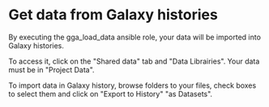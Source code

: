 # Get data from Galaxy histories

By executing the gga_load_data ansible role, your data will be imported into Galaxy histories.

To access it, click on the "Shared data" tab and "Data Librairies". Your data must be in "Project Data".

To import data in Galaxy history, browse folders to your files, check boxes to select them and click on "Export to History" "as Datasets".
